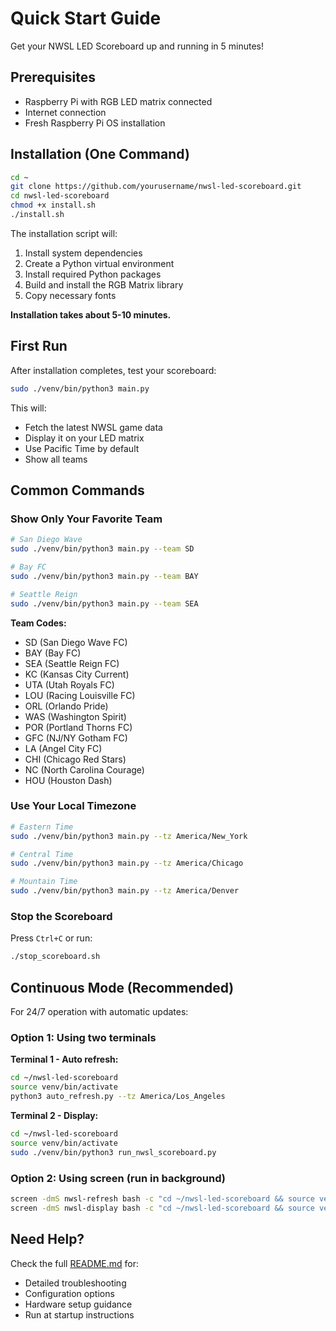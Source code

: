 # Quick Start Guide

Get your NWSL LED Scoreboard up and running in 5 minutes!

## Prerequisites

- Raspberry Pi with RGB LED matrix connected
- Internet connection
- Fresh Raspberry Pi OS installation

## Installation (One Command)

```bash
cd ~
git clone https://github.com/yourusername/nwsl-led-scoreboard.git
cd nwsl-led-scoreboard
chmod +x install.sh
./install.sh
```

The installation script will:
1. Install system dependencies
2. Create a Python virtual environment
3. Install required Python packages
4. Build and install the RGB Matrix library
5. Copy necessary fonts

**Installation takes about 5-10 minutes.**

## First Run

After installation completes, test your scoreboard:

```bash
sudo ./venv/bin/python3 main.py
```

This will:
- Fetch the latest NWSL game data
- Display it on your LED matrix
- Use Pacific Time by default
- Show all teams

## Common Commands

### Show Only Your Favorite Team

```bash
# San Diego Wave
sudo ./venv/bin/python3 main.py --team SD

# Bay FC
sudo ./venv/bin/python3 main.py --team BAY

# Seattle Reign
sudo ./venv/bin/python3 main.py --team SEA
```

**Team Codes:**
- SD (San Diego Wave FC)
- BAY (Bay FC)
- SEA (Seattle Reign FC)
- KC (Kansas City Current)
- UTA (Utah Royals FC)
- LOU (Racing Louisville FC)
- ORL (Orlando Pride)
- WAS (Washington Spirit)
- POR (Portland Thorns FC)
- GFC (NJ/NY Gotham FC)
- LA (Angel City FC)
- CHI (Chicago Red Stars)
- NC (North Carolina Courage)
- HOU (Houston Dash)

### Use Your Local Timezone

```bash
# Eastern Time
sudo ./venv/bin/python3 main.py --tz America/New_York

# Central Time
sudo ./venv/bin/python3 main.py --tz America/Chicago

# Mountain Time
sudo ./venv/bin/python3 main.py --tz America/Denver
```

### Stop the Scoreboard

Press `Ctrl+C` or run:

```bash
./stop_scoreboard.sh
```

## Continuous Mode (Recommended)

For 24/7 operation with automatic updates:

### Option 1: Using two terminals

**Terminal 1 - Auto refresh:**
```bash
cd ~/nwsl-led-scoreboard
source venv/bin/activate
python3 auto_refresh.py --tz America/Los_Angeles
```

**Terminal 2 - Display:**
```bash
cd ~/nwsl-led-scoreboard
source venv/bin/activate
sudo ./venv/bin/python3 run_nwsl_scoreboard.py
```

### Option 2: Using screen (run in background)

```bash
screen -dmS nwsl-refresh bash -c "cd ~/nwsl-led-scoreboard && source venv/bin/activate && python3 auto_refresh.py"
screen -dmS nwsl-display bash -c "cd ~/nwsl-led-scoreboard && source venv/bin/activate && sudo ./venv/bin/python3 run_nwsl_scoreboard.py"
```

## Need Help?

Check the full [README.md](README.md) for:
- Detailed troubleshooting
- Configuration options
- Hardware setup guidance
- Run at startup instructions
